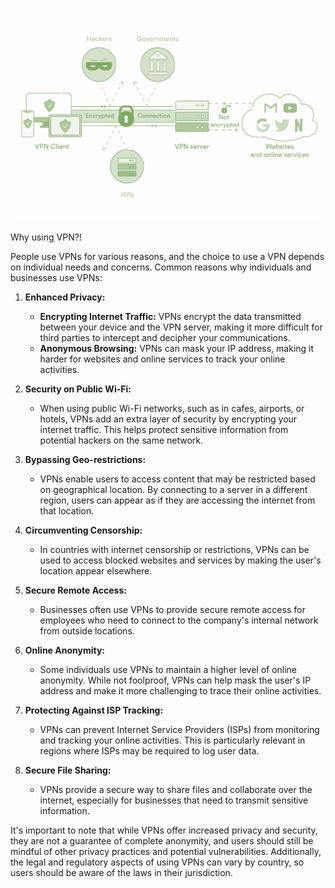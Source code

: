 ![Alt text](image.png)


Why using VPN?!

People use VPNs for various reasons, and the choice to use a VPN depends on individual needs and concerns. Common reasons why individuals and businesses use VPNs:

1. **Enhanced Privacy:**
   - **Encrypting Internet Traffic:** VPNs encrypt the data transmitted between your device and the VPN server, making it more difficult for third parties to intercept and decipher your communications.
   - **Anonymous Browsing:** VPNs can mask your IP address, making it harder for websites and online services to track your online activities.

2. **Security on Public Wi-Fi:**
   - When using public Wi-Fi networks, such as in cafes, airports, or hotels, VPNs add an extra layer of security by encrypting your internet traffic. This helps protect sensitive information from potential hackers on the same network.

3. **Bypassing Geo-restrictions:**
   - VPNs enable users to access content that may be restricted based on geographical location. By connecting to a server in a different region, users can appear as if they are accessing the internet from that location.

4. **Circumventing Censorship:**
   - In countries with internet censorship or restrictions, VPNs can be used to access blocked websites and services by making the user's location appear elsewhere.

5. **Secure Remote Access:**
   - Businesses often use VPNs to provide secure remote access for employees who need to connect to the company's internal network from outside locations.

6. **Online Anonymity:**
   - Some individuals use VPNs to maintain a higher level of online anonymity. While not foolproof, VPNs can help mask the user's IP address and make it more challenging to trace their online activities.

7. **Protecting Against ISP Tracking:**
   - VPNs can prevent Internet Service Providers (ISPs) from monitoring and tracking your online activities. This is particularly relevant in regions where ISPs may be required to log user data.

8. **Secure File Sharing:**
   - VPNs provide a secure way to share files and collaborate over the internet, especially for businesses that need to transmit sensitive information.

It's important to note that while VPNs offer increased privacy and security, they are not a guarantee of complete anonymity, and users should still be mindful of other privacy practices and potential vulnerabilities. Additionally, the legal and regulatory aspects of using VPNs can vary by country, so users should be aware of the laws in their jurisdiction.

